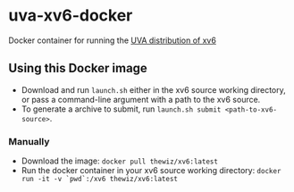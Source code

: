 # uva-xv6-docker
Docker container for running the [UVA distribution of xv6](https://github.com/uva-reiss-cs4414/xv6)

## Using this Docker image
* Download and run `launch.sh` either in the xv6 source working directory, or pass a command-line argument with a path to the xv6 source.
* To generate a archive to submit, run `launch.sh submit <path-to-xv6-source>`.
### Manually
* Download the image: `docker pull thewiz/xv6:latest`
* Run the docker container in your xv6 source working directory: ```docker run -it -v `pwd`:/xv6 thewiz/xv6:latest```

